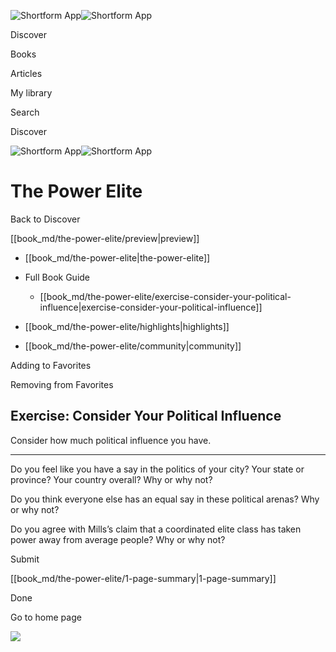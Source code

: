 ![Shortform App](/img/logo.36a2399e.svg)![Shortform App](/img/logo-dark.70c1b072.svg)

Discover

Books

Articles

My library

Search

Discover

![Shortform App](/img/logo.36a2399e.svg)![Shortform App](/img/logo-dark.70c1b072.svg)

# The Power Elite

Back to Discover

[[book_md/the-power-elite/preview|preview]]

  * [[book_md/the-power-elite|the-power-elite]]
  * Full Book Guide

    * [[book_md/the-power-elite/exercise-consider-your-political-influence|exercise-consider-your-political-influence]]
  * [[book_md/the-power-elite/highlights|highlights]]
  * [[book_md/the-power-elite/community|community]]



Adding to Favorites 

Removing from Favorites 

## Exercise: Consider Your Political Influence

Consider how much political influence you have.

* * *

Do you feel like you have a say in the politics of your city? Your state or province? Your country overall? Why or why not?

Do you think everyone else has an equal say in these political arenas? Why or why not?

Do you agree with Mills’s claim that a coordinated elite class has taken power away from average people? Why or why not?

Submit 

[[book_md/the-power-elite/1-page-summary|1-page-summary]]

Done

Go to home page 

![](https://bat.bing.com/action/0?ti=56018282&Ver=2&mid=d5e6fe5f-fa37-4055-8f2a-659d062eaadf&sid=1711133063fa11eebdec89a8b8ae3bbc&vid=171147a063fa11eea7440fcfeb230d96&vids=0&msclkid=N&pi=0&lg=en-US&sw=800&sh=600&sc=24&nwd=1&tl=Shortform%20%7C%20Book&p=https%3A%2F%2Fwww.shortform.com%2Fapp%2Fbook%2Fthe-power-elite%2Fexercise-consider-your-political-influence&r=&lt=391&evt=pageLoad&sv=1&rn=111428)

